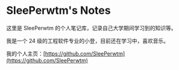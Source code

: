 # SleePerwtm's Notes

这里是 SleePerwtm 的个人笔记库，记录自己大学期间学习到的知识等。

我是一个 24 级的工程软件专业的小登，目前还在学习中，喜欢音乐。

我的个人主页：[https://github.com/SleePerwtm](https://github.com/SleePerwtm)

